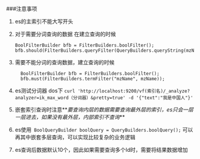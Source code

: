 ###注意事项

1.  es的主索引不能大写开头

2.  对于需要分词查询的数据 在建立查询的时候
    ```aidl
    BoolFilterBuilder bfb = FilterBuilders.boolFilter();
    bfb.should(FilterBuilders.queryFilter(QueryBuilders.queryString(mzName).defaultField("mzName")));
    ```
    

3.  需要不能分词的查询数据，建立查询的时候
    ```aidl
      BoolFilterBuilder bfb = FilterBuilders.boolFilter();
      bfb.must(FilterBuilders.termFilter("mzName", mzName));
    ```
    
    
4.   es测试分词器  dos下
    ```
             curl 'http://localhost:9200/vf(索引名)/_analyze?analyzer=ik_max_word（分词器）&pretty=true' -d '{"text":"我是中国人"}'
    ```
5.  嵌套索引查询时注意**_要查询内层的数据需要查询最外层的索引，es只会一层一层进去，如果没有最外层，内部索引不查询_**    
6.  es使用` BoolQueryBuilder boolQuery = QueryBuilders.boolQuery();` 可以再其中嵌套多层查询，可以实现比较复杂的业务逻辑
7.  es查询后数据默认10个，因此如果需要查询多个Id时，需要将结果数据增加